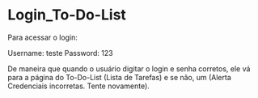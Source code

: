 # Login_To-Do-List
Para acessar o login:

Username: teste 
Password: 123

De maneira que quando o usuário digitar o login e senha corretos, ele vá para a página do To-Do-List (Lista de Tarefas) e se não, um (Alerta Credenciais incorretas. Tente novamente).
